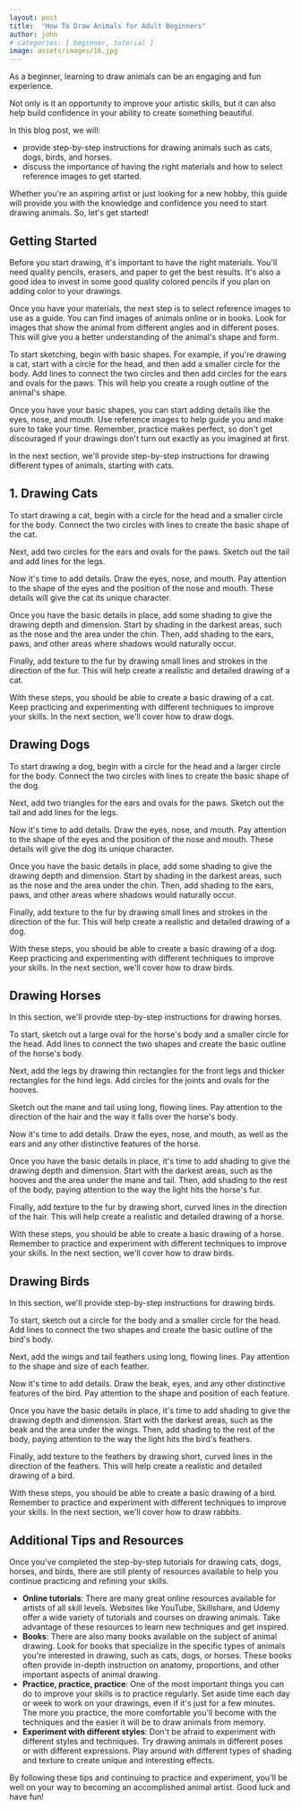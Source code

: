 ```yaml
---
layout: post
title:  "How To Draw Animals for Adult Beginners"
author: john
# categories: [ beginner, tutorial ]
image: assets/images/16.jpg
---
```


As a beginner, learning to draw animals can be an engaging and fun experience.

Not only is it an opportunity to improve your artistic skills, but it can also help build confidence in your ability to create something beautiful.

In this blog post, we will:
 - provide step-by-step instructions for drawing animals such as cats, dogs, birds, and horses.
 - discuss the importance of having the right materials and how to select reference images to get started.

 Whether you're an aspiring artist or just looking for a new hobby, this guide will provide you with the knowledge and confidence you need to start drawing animals. So, let's get started!


## Getting Started
Before you start drawing, it's important to have the right materials. You'll need quality pencils, erasers, and paper to get the best results. It's also a good idea to invest in some good quality colored pencils if you plan on adding color to your drawings.

Once you have your materials, the next step is to select reference images to use as a guide. You can find images of animals online or in books. Look for images that show the animal from different angles and in different poses. This will give you a better understanding of the animal's shape and form.

To start sketching, begin with basic shapes. For example, if you're drawing a cat, start with a circle for the head, and then add a smaller circle for the body. Add lines to connect the two circles and then add circles for the ears and ovals for the paws. This will help you create a rough outline of the animal's shape.

Once you have your basic shapes, you can start adding details like the eyes, nose, and mouth. Use reference images to help guide you and make sure to take your time. Remember, practice makes perfect, so don't get discouraged if your drawings don't turn out exactly as you imagined at first.

In the next section, we'll provide step-by-step instructions for drawing different types of animals, starting with cats.

## 1. Drawing Cats
To start drawing a cat, begin with a circle for the head and a smaller circle for the body. Connect the two circles with lines to create the basic shape of the cat.

Next, add two circles for the ears and ovals for the paws. Sketch out the tail and add lines for the legs.

Now it's time to add details. Draw the eyes, nose, and mouth. Pay attention to the shape of the eyes and the position of the nose and mouth. These details will give the cat its unique character.

Once you have the basic details in place, add some shading to give the drawing depth and dimension. Start by shading in the darkest areas, such as the nose and the area under the chin. Then, add shading to the ears, paws, and other areas where shadows would naturally occur.

Finally, add texture to the fur by drawing small lines and strokes in the direction of the fur. This will help create a realistic and detailed drawing of a cat.

With these steps, you should be able to create a basic drawing of a cat. Keep practicing and experimenting with different techniques to improve your skills. In the next section, we'll cover how to draw dogs.


## Drawing Dogs
To start drawing a dog, begin with a circle for the head and a larger circle for the body. Connect the two circles with lines to create the basic shape of the dog.

Next, add two triangles for the ears and ovals for the paws. Sketch out the tail and add lines for the legs.

Now it's time to add details. Draw the eyes, nose, and mouth. Pay attention to the shape of the eyes and the position of the nose and mouth. These details will give the dog its unique character.

Once you have the basic details in place, add some shading to give the drawing depth and dimension. Start by shading in the darkest areas, such as the nose and the area under the chin. Then, add shading to the ears, paws, and other areas where shadows would naturally occur.

Finally, add texture to the fur by drawing small lines and strokes in the direction of the fur. This will help create a realistic and detailed drawing of a dog.

With these steps, you should be able to create a basic drawing of a dog. Keep practicing and experimenting with different techniques to improve your skills. In the next section, we'll cover how to draw birds.

## Drawing Horses
In this section, we'll provide step-by-step instructions for drawing horses.

To start, sketch out a large oval for the horse's body and a smaller circle for the head. Add lines to connect the two shapes and create the basic outline of the horse's body.

Next, add the legs by drawing thin rectangles for the front legs and thicker rectangles for the hind legs. Add circles for the joints and ovals for the hooves.

Sketch out the mane and tail using long, flowing lines. Pay attention to the direction of the hair and the way it falls over the horse's body.

Now it's time to add details. Draw the eyes, nose, and mouth, as well as the ears and any other distinctive features of the horse.

Once you have the basic details in place, it's time to add shading to give the drawing depth and dimension. Start with the darkest areas, such as the hooves and the area under the mane and tail. Then, add shading to the rest of the body, paying attention to the way the light hits the horse's fur.

Finally, add texture to the fur by drawing short, curved lines in the direction of the hair. This will help create a realistic and detailed drawing of a horse.

With these steps, you should be able to create a basic drawing of a horse. Remember to practice and experiment with different techniques to improve your skills. In the next section, we'll cover how to draw birds.


## Drawing Birds
In this section, we'll provide step-by-step instructions for drawing birds.

To start, sketch out a circle for the body and a smaller circle for the head. Add lines to connect the two shapes and create the basic outline of the bird's body.

Next, add the wings and tail feathers using long, flowing lines. Pay attention to the shape and size of each feather.

Now it's time to add details. Draw the beak, eyes, and any other distinctive features of the bird. Pay attention to the shape and position of each feature.

Once you have the basic details in place, it's time to add shading to give the drawing depth and dimension. Start with the darkest areas, such as the beak and the area under the wings. Then, add shading to the rest of the body, paying attention to the way the light hits the bird's feathers.

Finally, add texture to the feathers by drawing short, curved lines in the direction of the feathers. This will help create a realistic and detailed drawing of a bird.

With these steps, you should be able to create a basic drawing of a bird. Remember to practice and experiment with different techniques to improve your skills. In the next section, we'll cover how to draw rabbits.

## Additional Tips and Resources

Once you've completed the step-by-step tutorials for drawing cats, dogs, horses, and birds, there are still plenty of resources available to help you continue practicing and refining your skills.

- **Online tutorials**: There are many great online resources available for artists of all skill levels. Websites like YouTube, Skillshare, and Udemy offer a wide variety of tutorials and courses on drawing animals. Take advantage of these resources to learn new techniques and get inspired.
- **Books**: There are also many books available on the subject of animal drawing. Look for books that specialize in the specific types of animals you're interested in drawing, such as cats, dogs, or horses. These books often provide in-depth instruction on anatomy, proportions, and other important aspects of animal drawing.
- **Practice, practice, practice**: One of the most important things you can do to improve your skills is to practice regularly. Set aside time each day or week to work on your drawings, even if it's just for a few minutes. The more you practice, the more comfortable you'll become with the techniques and the easier it will be to draw animals from memory.
- **Experiment with different styles**: Don't be afraid to experiment with different styles and techniques. Try drawing animals in different poses or with different expressions. Play around with different types of shading and texture to create unique and interesting effects.

By following these tips and continuing to practice and experiment, you'll be well on your way to becoming an accomplished animal artist. Good luck and have fun!
